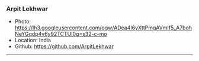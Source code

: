 ### Arpit Lekhwar
- Photo: https://lh3.googleusercontent.com/ogw/ADea4I6yXttPmqAVmIf5_A7bohNeYGqdp4v6y92TCTUI0g=s32-c-mo
- Location: India
- Github: https://github.com/ArpitLekhwar
***
